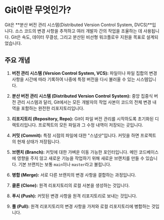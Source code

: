 # Git이란 무엇인가?

Git은 **분산 버전 관리 시스템(Distributed Version Control System, DVCS)**입니다. 소스 코드의 변경 사항을 추적하고 여러 개발자 간의 작업을 조율하는 데 사용됩니다. Git은 속도, 데이터 무결성, 그리고 분산된 비선형 워크플로우 지원을 목표로 설계되었습니다.

## 주요 개념

1.  **버전 관리 시스템 (Version Control System, VCS):**
    파일이나 파일 집합의 변경 사항을 시간에 따라 기록하여 나중에 특정 버전을 다시 불러올 수 있는 시스템입니다.

2.  **분산 버전 관리 시스템 (Distributed Version Control System):**
    중앙 집중식 버전 관리 시스템과 달리, Git에서는 모든 개발자의 작업 사본이 코드의 전체 변경 내역을 포함하는 완전한 리포지토리입니다.

3.  **리포지토리 (Repository, Repo):**
    Git이 파일 버전 관리를 시작하도록 초기화된 디렉토리입니다. 프로젝트의 모든 파일과 그 수정 내역이 저장되는 곳입니다.

4.  **커밋 (Commit):**
    특정 시점의 파일에 대한 "스냅샷"입니다. 커밋을 하면 프로젝트의 현재 상태가 저장됩니다.

5.  **브랜치 (Branch):**
    커밋에 대한 가벼운 이동 가능한 포인터입니다. 메인 코드베이스에 영향을 주지 않고 새로운 기능을 작업하기 위해 새로운 브랜치를 만들 수 있습니다. 기본 브랜치는 보통 `main`이나 `master`라고 불립니다.

6.  **병합 (Merge):**
    서로 다른 브랜치의 변경 사항을 결합하는 과정입니다.

7.  **클론 (Clone):**
    원격 리포지토리의 로컬 사본을 생성하는 것입니다.

8.  **푸시 (Push):**
    커밋된 변경 사항을 원격 리포지토리로 보내는 것입니다.

9.  **풀 (Pull):**
    원격 리포지토리의 변경 사항을 가져와 로컬 리포지토리에 병합하는 것입니다.
